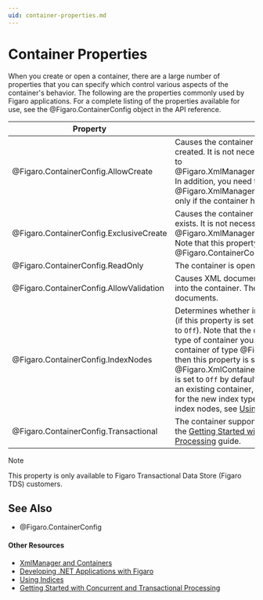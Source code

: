 ```yaml
---
uid: container-properties.md
---
```


# Container Properties

When you create or open a container, there are a large number of properties that you can specify which control various aspects of the container's behavior. The following are the properties commonly used by Figaro applications. For a complete listing of the properties available for use, see the @Figaro.ContainerConfig object in the API reference.

Property | Description
-------- | -----------
@Figaro.ContainerConfig.AllowCreate | Causes the container and all underlying databases to be created. It is not necessary to specify this property on the call to @Figaro.XmlManager.CreateContainer(Figaro.ContainerConfig). In addition, you need to specify it for @Figaro.XmlManager.OpenContainer(Figaro.ContainerConfig) only if the container has not already been created.
@Figaro.ContainerConfig.ExclusiveCreate | Causes the container creation to fail if the container already exists. It is not necessary to specify this property on the call to @Figaro.XmlManager.CreateContainer(Figaro.ContainerConfig). Note that this property is meaningless unless @Figaro.ContainerConfig.AllowCreate is also used.
@Figaro.ContainerConfig.ReadOnly | The container is opened for read-only access.
@Figaro.ContainerConfig.AllowValidation | Causes XML documents to be validated when they are loaded into the container. The default behavior is to not validate documents.
@Figaro.ContainerConfig.IndexNodes | Determines whether indexes for the container will return nodes (if this property is set to `On`) or documents (if this property is set to `Off`). Note that the default index type is determined by the type of container you are creating. If you are creating a container of type @Figaro.XmlContainerType.NodeContainer, then this property is set to `On` by default. For containers of type @Figaro.XmlContainerType.WholeDocContainer, this property is set to `Off` by default. If you want to change this property on an existing container, you must re-index the container in order for the new index type to take effect. For more information on index nodes, see [Using Indices](xref:using-indices.md).
@Figaro.ContainerConfig.Transactional | The container supports transactions. For more information, see the [Getting Started with Concurrent and Transactional Processing](xref:getting-started-with-concurrent-and-transactional-processing.md) guide.

>[!NOTE]
>This property is only available to Figaro Transactional Data Store (Figaro TDS) customers.

## See Also

* @Figaro.ContainerConfig

#### Other Resources
* [XmlManager and Containers](xref:xmlmanager-and-containers.md)
* [Developing .NET Applications with Figaro](xref:developing-dotnet-apps-with-figaro.md)
* [Using Indices](xref:using-indices.md)
* [Getting Started with Concurrent and Transactional Processing](xref:getting-started-with-concurrent-and-transactional-processing.md)
